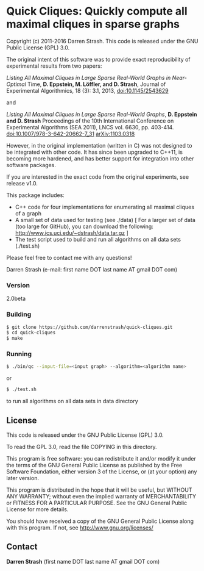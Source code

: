 # **Quick Cliques:** Quickly compute all maximal cliques in sparse graphs

Copyright (c) 2011-2016 Darren Strash. This code is released under the GNU Public License (GPL) 3.0.

The original intent of this software was to provide exact reproducibility of experimental results from two papers:

*Listing All Maximal Cliques in Large Sparse Real-World Graphs in Near-Optimal* Time,
**D. Eppstein, M. Löffler, and D. Strash**,
Journal of Experimental Algorithmics, 18 (3): 3.1, 2013, 
[doi:10.1145/2543629](https://doi.org/10.1145/2543629)

and

*Listing All Maximal Cliques in Large Sparse Real-World Graphs*, 
**D. Eppstein and D. Strash**
Proceedings of the 10th International Conference on Experimental Algorithms (SEA 2011), LNCS vol. 6630, pp. 403-414.
[doi:10.1007/978-3-642-20662-7_31](https://doi.org/10.1007/978-3-642-20662-7_31)
[arXiv:1103.0318](https://arxiv.org/abs/1103.0318)

However, in the original implementation (written in C) was not designed to be integrated with other code. It has since been upgraded to C++11, is becoming more hardened, and has better support for integration into other software packages.

If you are interested in the exact code from the original experiments, see release v1.0.

This package includes:

 - C++ code for four implementations for enumerating all maximal cliques of a graph
 - A small set of data used for testing (see ./data) [ For a larger set of data (too large for GitHub), you can download the following: http://www.ics.uci.edu/~dstrash/data.tar.gz ]
 - The test script used to build and run all algorithms on all data sets (./test.sh)

Please feel free to contact me with any questions!

Darren Strash (e-mail: first name DOT last name AT gmail DOT com)

### Version
2.0beta

### Building

```sh
$ git clone https://github.com/darrenstrash/quick-cliques.git
$ cd quick-cliques
$ make
```

### Running
```sh
$ ./bin/qc --input-file=<input graph> --algorithm=<algorithm name>
```

or

```sh
$ ./test.sh
```

to run all algorithms on all data sets in data directory


License
----

This code is released under the GNU Public License (GPL) 3.0.

To read the GPL 3.0, read the file COPYING in this directory.

This program is free software: you can redistribute it and/or modify
it under the terms of the GNU General Public License as published by
the Free Software Foundation, either version 3 of the License, or
(at your option) any later version.

This program is distributed in the hope that it will be useful,
but WITHOUT ANY WARRANTY; without even the implied warranty of
MERCHANTABILITY or FITNESS FOR A PARTICULAR PURPOSE.  See the
GNU General Public License for more details.

You should have received a copy of the GNU General Public License
along with this program.  If not, see <http://www.gnu.org/licenses/>

Contact
----

**Darren Strash** (first name DOT last name AT gmail DOT com)
